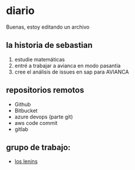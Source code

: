 # diario
Buenas, estoy editando un archivo
## la historia de sebastian
1. estudie matemáticas
2. entré a trabajar a avianca en modo pasantía
3. cree el análisis de issues en sap para AVIANCA

## repositorios remotos
- Github
- Bitbucket
- azure devops (parte git)
- aws code commit
- gitlab

## grupo de trabajo: 
- [los lenins](./extendido)
